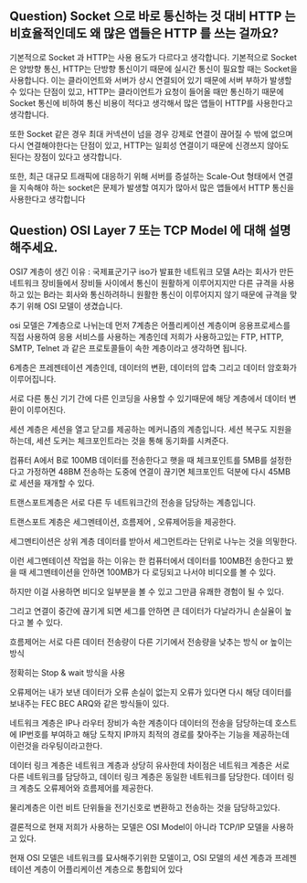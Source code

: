 ## Question) Socket 으로 바로 통신하는 것 대비 HTTP 는 비효율적인데도 왜 많은 앱들은 HTTP 를 쓰는 걸까요?

기본적으로 Socket 과 HTTP는 사용 용도가 다르다고 생각합니다. 기본적으로 Socket은 양방향 통신, HTTP는 단방향 통신이기 때문에 실시간 통신이 필요할 때는 Socket을 사용합니다. 이는 클라이언트와 서버가 상시 연결되어 있기 때문에 서버 부하가 발생할 수 있다는 단점이 있고, HTTP는 클라이언트가 요청이 들어올 때만 통신하기 때문에 Socket 통신에 비하여 통신 비용이 적다고 생각해서 많은 앱들이 HTTP를 사용한다고 생각합니다.

또한 Socket 같은 경우 최대 커넥션이 넘을 경우 강제로 연결이 끊어질 수 밖에 없으며 다시 연결해야한다는 단점이 있고, HTTP는 일회성 연결이기 때문에 신경쓰지 않아도 된다는 장점이 있다고 생각합니다.

또한, 최근 대규모 트래픽에 대응하기 위해 서버를 증설하는 Scale-Out 형태에서 연결을 지속해야 하는 socket은 문제가 발생할 여지가 많아서 많은 앱들에서 HTTP 통신을 사용한다고 생각합니다

## Question) OSI Layer 7 또는 TCP Model 에 대해 설명해주세요.

OSI7 계층이 생긴 이유 : 국제표군기구 iso가 발표한 네트워크 모델
A라는 회사가 만든 네트워크 장비들에서 장비들 사이에서 통신이 원활하게 이루어지지만 다른 규격을 사용하고 있는 B라는 회사와 통신하려하니 원활한 통신이 이루어지지 않기 때문에 규격을 맞추기 위해  OSI 모델이 생겼습니다.

osi 모델은 7계층으로 나뉘는데 먼저 7계층은 어플리케이션 계층이며 응용프로세스를 직접 사용하여 응용 서비스를 사용하는 계층인데 저희가 사용하고있는 FTP, HTTP, SMTP, Telnet 과 같은 프로토콜들이 속한 계층이라고 생각하면 됩니다.

6계층은 프레젠테이션 계층인데, 데이터의 변환, 데이터의 압축 그리고 데이터 암호화가 이루어집니다.

서로 다른 통신 기기 간에 다른 인코딩을 사용할 수 있기때문에 해당 계층에서 데이터 변환이 이루어진다.

세션 계층은 세션을 열고 닫고를 제공하는 메커니즘의 계층입니다.
세션 복구도 지원을 하는데, 세션 도커는 체크포인트라는 것을 통해 동기화를 시켜준다.

컴퓨터 A에서 B로 100MB 데이터를 전송한다고 햇을 때 체크포인트를 5MB를 설정한다고 가정하면 48BM 전송하는 도중에 연결이 끊기면 체크포인트 덕분에 다시 45MB로 세션을 재개할 수 있다.

트랜스포트계층은 서로 다른 두 네트워크간의 전송을 담당하는 계층입니다.

트랜스포트 계층은 세그멘테이션, 흐름제어 , 오류제어등을 제공한다.

세그멘티이션은 상위 계층 데이터를 받아서 세그먼트라는 단위로 나누는 것을 의밓한다.

이런 세그멘테이션 작업을 하는 이유는 한 컴퓨터에서 데이터를 100MB전 송한다고 봤을 때 세그멘테이션을 안하면 100MB가 다 로딩되고 나서야 비디오를 볼 수 있다.

하지만 이걸 사용하면 비디오 일부분을 볼 수 있고 그만큼 유쾌한 경험이 될 수 있다.

그리고 연결이 중간에 끊기게 되면 세그를 안하면 큰 데이터가 다날라가니 손실율이 높다고 볼 수 있다.

흐름제어는 서로 다른 데이터 전송량이 다른 기기에서 전송량을 낮추는 방식 or 높이는 방식

정확히는 Stop & wait 방식을 사용

오류제어는 내가 보낸 데이터가 오류 손실이 없는지 오류가 있다면 다시 해당 데이터를 보내주는 FEC BEC ARQ와 같은 방식들이 있다.

네트워크 계층은 IP나 라우터 장비가 속한 계층이다 데이터의 전송을 담당하는데 호스트에 IP번호를 부여하고 해당 도착지 IP까지 최적의 경로를 찾아주는 기능을 제공하는데 이런것을 라우팅이라고한다.

데이터 링크 계층은 네트워크 계층과 상당히 유사한데 차이점은 네트워크 계층은 서로 다른 네트워크를 담당하고, 데이터 링크 계층은 동일한 네트워크를 담당한다. 데이터 링크 계층도 오류제어와 흐름제어를 제공한다.

물리계층은 이런 비트 단위들을 전기신호로 변환하고 전송하는 것을 담당하고있다.


결론적으로 현재 저희가 사용하는 모델은 OSI Model이 아니라 TCP/IP 모델을 사용하고 있다.

현재 OSI 모델은 네트워크를 묘사해주기위한 모델이고, OSI 모델의 세션 계층과 프레젠테이션 계층이 어플리케이션 계층으로 통합되어 있다


